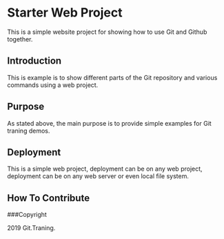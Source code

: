 # Starter Web Project

This is a simple website project for showing how to use Git and Github together.

## Introduction

This is example is to show different parts of the Git repository and various commands using a web project.

## Purpose

As stated above, the main purpose is to provide simple examples for Git traning demos.

## Deployment

This is a simple web project, deployment can be on any web project, deployment can be on any web server or even local file system.

## How To Contribute

###Copyright

2019 Git.Traning.